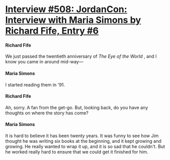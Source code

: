 # [Interview #508: JordanCon: Interview with Maria Simons by Richard Fife, Entry #6](https://www.theoryland.com/intvmain.php?i=508#6)

#### Richard Fife

We just passed the twentieth anniversary of
*The Eye of the World*
, and I know you came in around mid-way—

#### Maria Simons

I started reading them in '91.

#### Richard Fife

Ah, sorry. A fan from the get-go. But, looking back, do you have any thoughts on where the story has come?

#### Maria Simons

It is hard to believe it has been twenty years. It was funny to see how Jim thought he was writing six books at the beginning, and it kept growing and growing. He really wanted to wrap it up, and it is so sad that he couldn't. But he worked really hard to ensure that we could get it finished for him.

